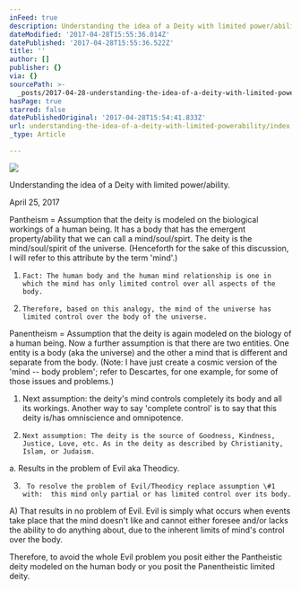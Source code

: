 ```yaml
---
inFeed: true
description: Understanding the idea of a Deity with limited power/ability.
dateModified: '2017-04-28T15:55:36.014Z'
datePublished: '2017-04-28T15:55:36.522Z'
title: ''
author: []
publisher: {}
via: {}
sourcePath: >-
  _posts/2017-04-28-understanding-the-idea-of-a-deity-with-limited-powerability.md
hasPage: true
starred: false
datePublishedOriginal: '2017-04-28T15:54:41.833Z'
url: understanding-the-idea-of-a-deity-with-limited-powerability/index.html
_type: Article

---
```

![](https://the-grid-user-content.s3-us-west-2.amazonaws.com/afcba68e-f0a8-4636-9893-a61ece84b66f.jpg)

Understanding the idea of a Deity with limited power/ability.

April 25, 2017

Pantheism = Assumption that the deity is modeled on the biological workings of a human being. It has a body that has the emergent property/ability that we can call a mind/soul/spirt. The deity is the mind/soul/spirit of the universe.  (Henceforth
for the sake of this discussion, I will refer to this attribute by the term 'mind'.)

1)     Fact: The human body and the human mind relationship is one in which the mind has only limited control over all aspects of the body.

2)     Therefore, based on this analogy, the mind of the universe has limited control over the body of the universe.

Panentheism = Assumption that the deity is again modeled on the biology of a human being. Now a further assumption is that there are two entities. One entity is a body (aka the universe) and the other a mind that is different and separate from the body. (Note: I have just create a cosmic version of the 'mind -- body problem'; refer to Descartes, for one
example, for some of those issues and problems.)

1)   Next assumption: the deity's mind controls completely its body and all its workings. Another way to say 'complete control' is to say that this deity is/has omniscience and omnipotence. 

2)     Next assumption: The deity is the source of Goodness, Kindness, Justice, Love, etc. As in the deity as described by Christianity, Islam, or Judaism.

a.     Results in the problem of Evil aka Theodicy.

3)      To resolve the problem of Evil/Theodicy replace assumption \#1 with:  this mind only partial or has limited control over its body.

A) That results in no problem of Evil. Evil is simply what occurs when events take place that the mind doesn't like and cannot either foresee and/or lacks the ability to do anything about, due to the inherent limits of mind's control over the body.

Therefore, to avoid the whole Evil problem you posit either the Pantheistic deity modeled on the human body or you posit the Panentheistic limited deity.